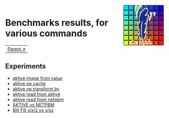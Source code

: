 <img src='../../doc/assets/aktive-logo-128.png' style='float:right;'>

# Benchmarks results, for various commands

||
|---|
|[Parent ↗](../README.md)|

## Experiments

  - [aktive image from value](image-from-value/README.md)
  - [aktive op cache](aktive-op-cache/README.md)
  - [aktive op transform by](warp-rotate/README.md)
  - [aktive read from aktive](aktive-read/README.md)
  - [aktive read from netpbm](netpbm-read/README.md)
  - [AKTIVE vs NETPBM](aktive-netpbm/README.md)
  - [Blit Fill y/x/z vs y/xz](blit-fill/README.md)
